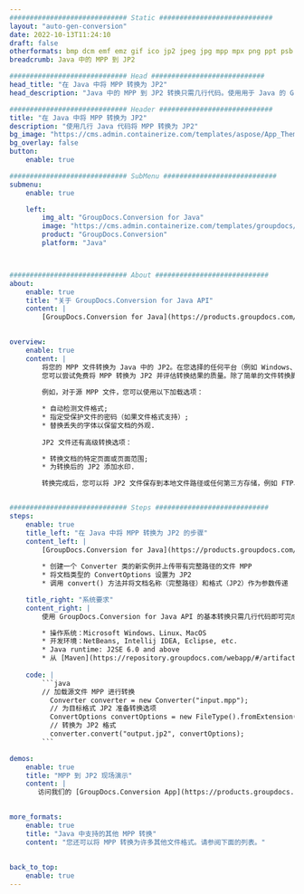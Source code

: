 ```yaml
---
############################# Static ############################
layout: "auto-gen-conversion"
date: 2022-10-13T11:24:10
draft: false
otherformats: bmp dcm emf emz gif ico jp2 jpeg jpg mpp mpx png ppt psb psd svg svgz tga tif tiff webp wmf wmz xer
breadcrumb: Java 中的 MPP 到 JP2

############################# Head ############################
head_title: "在 Java 中将 MPP 转换为 JP2"
head_description: "Java 中的 MPP 到 JP2 转换只需几行代码。使用用于 Java 的 GroupDocs 文档转换 API 转换 160 多种文件格式"

############################# Header ############################
title: "在 Java 中将 MPP 转换为 JP2"
description: "使用几行 Java 代码将 MPP 转换为 JP2"
bg_image: "https://cms.admin.containerize.com/templates/aspose/App_Themes/V3/images/bg/header1.png"
bg_overlay: false
button:
    enable: true

############################# SubMenu ############################
submenu:
    enable: true

    left:
        img_alt: "GroupDocs.Conversion for Java"
        image: "https://cms.admin.containerize.com/templates/groupdocs/images/product-logos/90x90-noborder/groupdocs-conversion-java.png"
        product: "GroupDocs.Conversion"
        platform: "Java"



############################# About ############################
about:
    enable: true
    title: "关于 GroupDocs.Conversion for Java API"
    content: |
        [GroupDocs.Conversion for Java](https://products.groupdocs.com/conversion/java/) 是一种高级文件格式转换 API，用于在 Microsoft Office、OpenDocument、PDF、HTML、电子邮件、CAD 等流行图像和文档格式之间进行转换。只需几行代码即可完成更多工作。本机 API 会自动检测原始文档的格式，并提供许多选项来自定义转换后的文档。除了从文档中提取信息的功能外，它还默认支持将转换结果缓存到本地磁盘。但是，任何类型的缓存存储都可以通过实施适当的接口来支持 - Amazon S3、Dropbox、Google Drive、Windows Azure、Reddis 或任何其他接口。
    

overview:
    enable: true
    content: |
        将您的 MPP 文件转换为 Java 中的 JP2。在您选择的任何平台（例如 Windows、Linux、macOS）上，只需几行 Java 代码。
        您可以尝试免费将 MPP 转换为 JP2 并评估转换结果的质量。除了简单的文件转换脚本外，您还可以尝试更复杂的选项来加载 MPP 源文件并存储 JP2 输出。 
        
        例如，对于源 MPP 文件，您可以使用以下加载选项：

        * 自动检测文件格式;
        * 指定受保护文件的密码（如果文件格式支持）;
        * 替换丢失的字体以保留文档的外观.
        
        JP2 文件还有高级转换选项：

        * 转换文档的特定页面或页面范围;
        * 为转换后的 JP2 添加水印.

        转换完成后，您可以将 JP2 文件保存到本地文件路径或任何第三方存储，例如 FTP、Amazon S3、Google Drive、Dropbox 等。请注意 - 转换 MPP到 JP2，您不需要安装任何额外的软件，例如 MS Office、Open Office、Adobe Acrobat Reader 等。


############################# Steps ############################
steps:
    enable: true
    title_left: "在 Java 中将 MPP 转换为 JP2 的步骤"
    content_left: |
        [GroupDocs.Conversion for Java](https://products.groupdocs.com/conversion/java/) 允许开发人员使用几行代码轻松地将 MPP 文件转换为 JP2。
        
        * 创建一个 Converter 类的新实例并上传带有完整路径的文件 MPP
        * 将文档类型的 ConvertOptions 设置为 JP2
        * 调用 convert() 方法并将文档名称（完整路径）和格式（JP2）作为参数传递

    title_right: "系统要求"
    content_right: |
        使用 GroupDocs.Conversion for Java API 的基本转换只需几行代码即可完成。所有主要平台和操作系统都支持我们的 API。在执行以下代码之前，请确保您的系统上安装了以下先决条件。

        * 操作系统：Microsoft Windows、Linux、MacOS
        * 开发环境：NetBeans, Intellij IDEA, Eclipse, etc.
        * Java runtime: J2SE 6.0 and above
        * 从 [Maven](https://repository.groupdocs.com/webapp/#/artifacts/browse/tree/General/repo/com/groupdocs/groupdocs-conversion) 获取最新的 GroupDocs.Conversion for Java
         
    code: |
        ```java    
        // 加载源文件 MPP 进行转换
          Converter converter = new Converter("input.mpp");
          // 为目标格式 JP2 准备转换选项
          ConvertOptions convertOptions = new FileType().fromExtension("jp2").getConvertOptions();
          // 转换为 JP2 格式
          converter.convert("output.jp2", convertOptions);
        ```

demos:
    enable: true
    title: "MPP 到 JP2 现场演示"
    content: |
       访问我们的 [GroupDocs.Conversion App](https://products.groupdocs.app/conversion/family) 网站并立即尝试 MPP 到 JP2 转换。免费演示具有以下好处
          

more_formats:
    enable: true
    title: "Java 中支持的其他 MPP 转换"
    content: "您还可以将 MPP 转换为许多其他文件格式。请参阅下面的列表。"
       
       
back_to_top:
    enable: true
---
```

